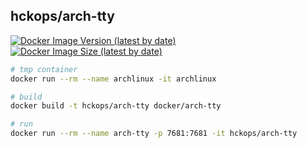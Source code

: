 ## hckops/arch-tty

[![Docker Image Version (latest by date)][image-version]][repo-url]
[![Docker Image Size (latest by date)][image-size]][repo-url]

[image-version]: https://img.shields.io/docker/v/hckops/arch-tty?sort=date&style=for-the-badge
[image-size]: https://img.shields.io/docker/image-size/hckops/arch-tty?color=orange&sort=date&style=for-the-badge
[repo-url]: https://hub.docker.com/r/hckops/arch-tty

```bash
# tmp container
docker run --rm --name archlinux -it archlinux

# build
docker build -t hckops/arch-tty docker/arch-tty

# run
docker run --rm --name arch-tty -p 7681:7681 -it hckops/arch-tty
```
